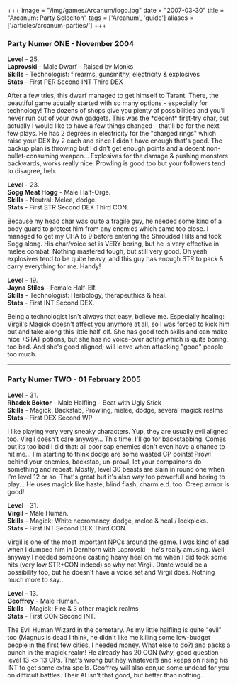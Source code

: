 +++
image = "/img/games/Arcanum/logo.jpg"
date = "2007-03-30"
title = "Arcanum: Party Seleciton"
tags = ['Arcanum', 'guide']
aliases = ['/articles/arcanum-parties/']
+++


<div class='vspace'></div><h3>Party Numer ONE - November 2004</h3>

<div class='vspace'></div><div><img src='/img/games/Arcanum/Laprovski.jpg' style='float: left;' alt='' title='' /> <img src='/img/games/Arcanum/Sogg.jpg' alt='' title='' style='float: left;' /> <img style='float: left;' src='/img/games/Arcanum/Jayna.jpg' alt='' title='' /></div>
<p style='clear: both;' class='vspace'><strong>Level</strong> - 25.<br /><strong>Laprovski</strong> - Male Dwarf - Raised by Monks<br /><strong>Skills</strong> - Technologist: firearms, gunsmithy, electricity &amp; explosives<br /><strong>Stats</strong> - First PER Second INT Third DEX
</p>
<p class='vspace'>After a few tries, this dwarf managed to get himself to Tarant. There, the beautiful game acutally started with so many options - especially for technology! The dozens of shops give you plenty of possibilities and you'll never run out of your own gadgets. This was the *decent* first-try char, but actually I would like to have a few things changed - that'll be for the next few plays. He has 2 degrees in electricity for the "charged rings" which raise your DEX by 2 each and since I didn't have enough that's good. The backup plan is throwing but I didn't get enough points and a decent non-bullet-consuming weapon... Explosives for the damage &amp; pushing monsters backwards, works really nice. Prowling is good too but your followers tend to disagree, heh.
</p>
<p class='vspace'><strong>Level</strong> - 23.<br /><strong>Sogg Meat Hogg</strong> - Male Half-Orge.<br /><strong>Skills</strong> - Neutral: Melee, dodge.<br /><strong>Stats</strong> - First STR Second DEX Third CON.
</p>
<p class='vspace'>Because my head char was quite a fragile guy, he needed some kind of a body guard to protect him from any enemies which came too close. I managed to get my CHA to 9 before entering the Shrouded Hills and took Sogg along. His char/voice set is VERY boring, but he is very effective in melee combat. Nothing mastered tough, but still very good. Oh yeah, explosives tend to be quite heavy, and this guy has enough STR to pack &amp; carry everything for me. Handy!
</p>
<p class='vspace'><strong>Level</strong> - 19.<br /><strong>Jayna Stiles</strong> - Female Half-Elf.<br /><strong>Skills</strong> - Technologist: Herbology, therapeuthics &amp; heal.<br /><strong>Stats</strong> - First INT Second DEX.
</p>
<p class='vspace'>Being a technologist isn't always that easy, believe me. Especially healing: Virgil's Magick doesn't affect you anymore at all, so I was forced to kick him out and take along this little half-elf. She has good tech skills and can make nice +STAT potions, but she has no voice-over acting which is quite boring, too bad. And she's good aligned; will leave when attacking "good" people too much.
</p>
<div class='vspace'></div><hr />
<div class='vspace'></div><h3>Party Numer TWO - 01 February 2005</h3>

<div class='vspace'></div><div><img style='float: left;' src='/img/games/Arcanum/Rhadek.jpg' alt='' title='' /> <img style='float: left;' src='/img/games/Arcanum/Virgil.jpg' alt='' title='' /> <img style='float: left;' src='/img/games/Arcanum/Geoffrey.gif' alt='' title='' /></div>
<p style='clear: both;' class='vspace'><strong>Level</strong> - 31.<br /><strong>Rhadek Boktor</strong> - Male Halfling - Beat with Ugly Stick<br /><strong>Skills</strong> - Magick: Backstab, Prowling, melee, dodge, several magick realms<br /><strong>Stats</strong> - First DEX Second WP
</p>
<p class='vspace'>I like playing very very sneaky characters. Yup, they are usually evil aligned too. Virgil doesn't care anyway... This time, I'll go for backstabbing. Comes out its too bad I did that: all poor sap enemies don't even have a chance to hit me... I'm starting to think dodge are some wasted CP points! Prowl behind your enemies, backstab, un-prowl, let your compainons do something and repeat. Mostly, level 30 beasts are slain in round one when I'm level 12 or so. That's great but it's also way too powerfull and boring to play... He uses magick like haste, blind flash, charm e.d. too. Creep armor is good!
</p>
<p class='vspace'><strong>Level</strong> - 31.<br /><strong>Virgil</strong> - Male Human.<br /><strong>Skills</strong> - Magick: White necromancy, dodge, melee &amp; heal / lockpicks.<br /><strong>Stats</strong> - First INT Second DEX Third CON.
</p>
<p class='vspace'>Virgil is one of the most important <span class='wikiword'>NPCs</span> around the game. I was kind of sad when I dumped him in Dernhorn with Laprovski - he's really amusing. Well anyway I needed someone casting heavy heal on me when I did took some hits (very low STR+CON indeed) so why not Virgil. Dante would be a possibility too, but he doesn't have a voice set and Virgil does. Nothing much more to say...
</p>
<p class='vspace'><strong>Level</strong> - 13.<br /><strong>Geoffrey</strong> - Male Human.<br /><strong>Skills</strong> - Magick: Fire &amp; 3 other magick realms<br /><strong>Stats</strong> - First CON Second INT.
</p>
<p class='vspace'>The Evil Human Wizard in the cemetary. As my little halfling is quite "evil" too (Magnus is dead I think, he didn't like me killing some low-budget people in the first few cities, I needed money. What else to do?) and packs a punch in the magick realm! He already has 20 CON (why, good question - level 13 &lt;&gt; 13 <span class='wikiword'>CPs</span>. That's wrong but hey whatever!) and keeps on rising his INT to get some extra spells. Geoffrey will also conjue some undead for you on difficult battles. Their AI isn't that good, but better than nothing.
&nbsp;
</p>